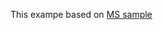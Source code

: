 This exampe based on [MS sample](https://learn.microsoft.com/en-us/aspnet/core/security/authentication/identity?view=aspnetcore-7.0&tabs=visual-studio)
